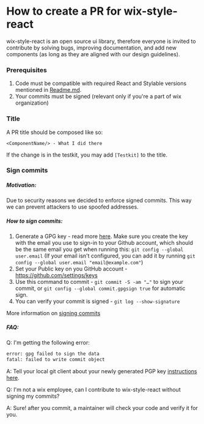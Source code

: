 # How to create a PR for wix-style-react

wix-style-react is an open source ui library, therefore everyone is invited to contribute by solving bugs, improving documentation, and add new components (as long as they are aligned with our design guidelines).

### Prerequisites

1. Code must be compatible with required React and Stylable versions mentioned in [Readme.md](../../README.md).
2. Your commits must be signed (relevant only if you're a part of wix organization)

### Title
A PR title should be composed like so:
```
<ComponentName/> - What I did there
```
If the change is in the testkit, you may add `[Testkit]` to the title.

### Sign commits
##### Motivation:
Due to security reasons we decided to enforce signed commits.
This way we can prevent attackers to use spoofed addresses.

##### How to sign commits:
1. Generate a GPG key - read more [here](https://docs.github.com/en/github/authenticating-to-github/generating-a-new-gpg-key).
  Make sure you create the key with the email you use to sign-in to your Github account, which should be the same email you get when running this: `git config --global user.email` (If your email isn't configured, you can add it by running `git config --global user.email "email@example.com"`)
2. Set your Public key on you GitHub account - https://github.com/settings/keys
3. Use this command to commit - `git commit -S -am "…"` to sign your commit, or `git config --global commit.gpgsign true` for automatic sign.
4. You can verify your commit is signed - `git log --show-signature`

More information on [signing commits](https://docs.github.com/en/github/authenticating-to-github/signing-commits)

##### FAQ:

Q: I'm getting the following error:
```bash
error: gpg failed to sign the data
fatal: failed to write commit object
```
A: Tell your local git client about your newly generated PGP key [instructions here](https://docs.github.com/en/github/authenticating-to-github/telling-git-about-your-signing-key).

Q: I'm not a wix employee, can I contribute to wix-style-react without signing my commits?

A: Sure! after you commit, a maintainer will check your code and verify it for you.
